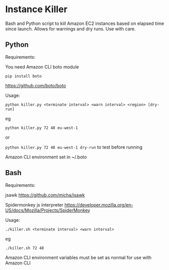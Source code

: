 # Instance Killer

Bash and Python script to kill Amazon EC2 instances based on elapsed time since launch. Allows for warnings and dry runs. Use with care.

## Python

Requirements:

You need Amazon CLI boto module

`pip install boto`

https://github.com/boto/boto

Usage:

`python killer.py <terminate interval> <warn interval> <region> [dry-run]`

eg

`python killer.py 72 48 eu-west-1`

or

`python killer.py 72 48 eu-west-1 dry-run` to test before running

Amazon CLI environment set in ~/.boto



## Bash

Requirements:

jsawk
https://github.com/micha/jsawk

Spidermonkey js interpreter
https://developer.mozilla.org/en-US/docs/Mozilla/Projects/SpiderMonkey

Usage:

`./killer.sh <terminate interval> <warn interval>`

eg

`./killer.sh 72 48`

Amazon CLI environment variables must be set as normal for use with Amazon CLI

